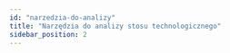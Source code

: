```yaml
---
id: "narzedzia-do-analizy"
title: "Narzędzia do analizy stosu technologicznego"
sidebar_position: 2
---
```

